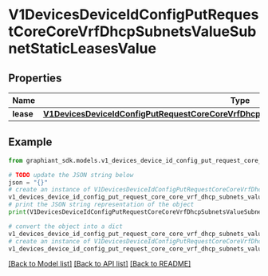 # V1DevicesDeviceIdConfigPutRequestCoreCoreVrfDhcpSubnetsValueSubnetStaticLeasesValue


## Properties

Name | Type | Description | Notes
------------ | ------------- | ------------- | -------------
**lease** | [**V1DevicesDeviceIdConfigPutRequestCoreCoreVrfDhcpSubnetsValueSubnetStaticLeasesValueLease**](V1DevicesDeviceIdConfigPutRequestCoreCoreVrfDhcpSubnetsValueSubnetStaticLeasesValueLease.md) |  | [optional] 

## Example

```python
from graphiant_sdk.models.v1_devices_device_id_config_put_request_core_core_vrf_dhcp_subnets_value_subnet_static_leases_value import V1DevicesDeviceIdConfigPutRequestCoreCoreVrfDhcpSubnetsValueSubnetStaticLeasesValue

# TODO update the JSON string below
json = "{}"
# create an instance of V1DevicesDeviceIdConfigPutRequestCoreCoreVrfDhcpSubnetsValueSubnetStaticLeasesValue from a JSON string
v1_devices_device_id_config_put_request_core_core_vrf_dhcp_subnets_value_subnet_static_leases_value_instance = V1DevicesDeviceIdConfigPutRequestCoreCoreVrfDhcpSubnetsValueSubnetStaticLeasesValue.from_json(json)
# print the JSON string representation of the object
print(V1DevicesDeviceIdConfigPutRequestCoreCoreVrfDhcpSubnetsValueSubnetStaticLeasesValue.to_json())

# convert the object into a dict
v1_devices_device_id_config_put_request_core_core_vrf_dhcp_subnets_value_subnet_static_leases_value_dict = v1_devices_device_id_config_put_request_core_core_vrf_dhcp_subnets_value_subnet_static_leases_value_instance.to_dict()
# create an instance of V1DevicesDeviceIdConfigPutRequestCoreCoreVrfDhcpSubnetsValueSubnetStaticLeasesValue from a dict
v1_devices_device_id_config_put_request_core_core_vrf_dhcp_subnets_value_subnet_static_leases_value_from_dict = V1DevicesDeviceIdConfigPutRequestCoreCoreVrfDhcpSubnetsValueSubnetStaticLeasesValue.from_dict(v1_devices_device_id_config_put_request_core_core_vrf_dhcp_subnets_value_subnet_static_leases_value_dict)
```
[[Back to Model list]](../README.md#documentation-for-models) [[Back to API list]](../README.md#documentation-for-api-endpoints) [[Back to README]](../README.md)


